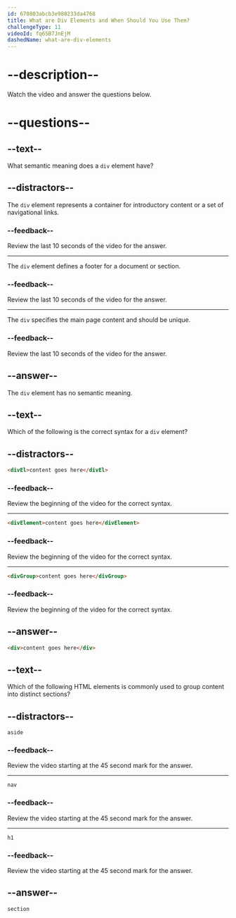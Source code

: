 ```yaml
---
id: 670803abcb3e980233da4768
title: What are Div Elements and When Should You Use Them?
challengeType: 11
videoId: fq65B7JnEjM
dashedName: what-are-div-elements
---
```


# --description--

Watch the video and answer the questions below.

# --questions--

## --text--

What semantic meaning does a `div` element have?

## --distractors--

The `div` element represents a container for introductory content or a set of navigational links.

### --feedback--

Review the last 10 seconds of the video for the answer.

---

The `div` element defines a footer for a document or section.

### --feedback--

Review the last 10 seconds of the video for the answer.

---

The `div` specifies the main page content and should be unique.

### --feedback--

Review the last 10 seconds of the video for the answer.

## --answer--

The `div` element has no semantic meaning.

## --text--

Which of the following is the correct syntax for a `div` element?

## --distractors--

```html
<divEl>content goes here</divEl>
```

### --feedback--

Review the beginning of the video for the correct syntax.

---

```html
<divElement>content goes here</divElement>
```

### --feedback--

Review the beginning of the video for the correct syntax.

---

```html
<divGroup>content goes here</divGroup>
```

### --feedback--

Review the beginning of the video for the correct syntax.

## --answer--

```html
<div>content goes here</div>
```

## --text--

Which of the following HTML elements is commonly used to group content into distinct sections?

## --distractors--

`aside`

### --feedback--

Review the video starting at the 45 second mark for the answer.

---

`nav`

### --feedback--

Review the video starting at the 45 second mark for the answer.

---

`h1`

### --feedback--

Review the video starting at the 45 second mark for the answer.

## --answer--

`section`

